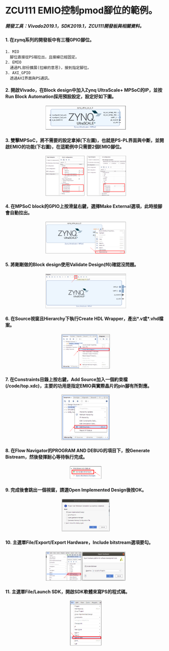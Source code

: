 # ZCU111 EMIO控制pmod腳位的範例。
##### 開發工具：Vivado2019.1，SDK2019.1，ZCU111開發板與相關資料。
#### 1. 在zynq系列的開發板中有三種GPIO腳位。
    1. MIO   
      腳位直接從PS端拉出，且接線已經固定。
    2. EMIO     
      通過PL部份擴展(拉線的意思)，接到指定腳位。
    3. AXI_GPIO    
      透過AXI界面與PS通訊。
#### 2. 開啟Vivado，在Block design中加入Zynq UltraScale+ MPSoC的IP，並按Run Block Automation採用預設設定，設定好如下圖。
<p align=center><img src="https://github.com/weirenxue/zcu111-EMIO/blob/readme-edits/pic/MPSoC_With_Preset.png"  title="MPSoC with Preset" width="50%"></p>

#### 3. 雙擊MPSoC，將不需要的設定拿掉(下左圖)，也就是PS-PL界面與中斷，並開啟EMIO的功能(下右圖)，在這範例中只需要2個EMIO腳位。
<p align=center><img src="https://github.com/weirenxue/zcu111-EMIO/blob/readme-edits/pic/MPSoC_Setting.png"  title="MPSoC setting" width="50%"></p>   

#### 4. 在MPSoC block的GPIO上按滑鼠右鍵，選擇Make External選項，此時接腳會自動拉出。
<p align=center><img src="https://github.com/weirenxue/zcu111-EMIO/blob/readme-edits/pic/Make_External.png"  title="MPSoC gpio make external" width="50%"></p>

#### 5. 將剛剛做的Block design使用Validate Design(f6)確認沒問題。
<p align=center><img src="https://github.com/weirenxue/zcu111-EMIO/blob/readme-edits/pic/Validate_Design.png"  title="Validate Design" width="50%"></p>

#### 6. 在Source視窗且Hierarchy下執行Create HDL Wrapper，產出*.v或*.vhd檔案。
<p align=center><img src="https://github.com/weirenxue/zcu111-EMIO/blob/readme-edits/pic/Create_HDL_Wrapper.png" title="Create HDL Wrapper" width="30%"></p>

#### 7. 在Constraints目錄上按右鍵，Add Source加入一個約束檔(/code/top.xdc)，主要的功用是指定EMIO與實際晶片的pin腳有所對應。
<p align=center><img src="https://github.com/weirenxue/zcu111-EMIO/blob/readme-edits/pic/Add_Constraints.png" title="Add constraints file" width="30%"></p>

#### 8. 在Flow Navigator的PROGRAM AND DEBUG的項目下，按Generate Bistream，然後發揮耐心等待執行完成。
<p align=center><img src="https://github.com/weirenxue/zcu111-EMIO/blob/readme-edits/pic/Generate_Bitstream.png" title="Add constraints file" width="20%"></p>

#### 9. 完成後會跳出一個視窗，請選Open Implemented Design後按OK。
<p align=center><img src="https://github.com/weirenxue/zcu111-EMIO/blob/readme-edits/pic/Open_Implemented_Design.png"  title="Open implemented design" width="30%"></p>

#### 10. 主選單File/Export/Export Hardware，Include bitstream選項要勾。
<p align=center><img src="https://github.com/weirenxue/zcu111-EMIO/blob/readme-edits/pic/Export_Hardware.png"  title="Export hardware, include bitstream" width="50%"></p>

#### 11. 主選單File/Launch SDK，開啟SDK軟體來寫PS的程式碼。
<p align=center><img src="https://github.com/weirenxue/zcu111-EMIO/blob/readme-edits/pic/Launch_SDK.png" title="Launch SDK" width="20%"></p>
